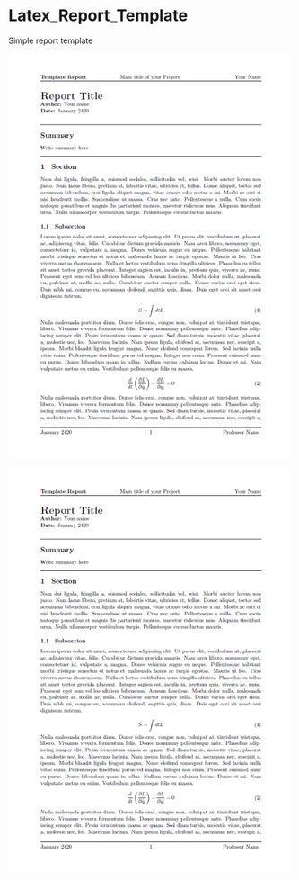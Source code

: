 # Latex_Report_Template
Simple report template

![](examples/example_page_1.png)

<div style="text-align:center"><img src="examples/example_page_1.png" size = 100x100 /></div>
